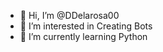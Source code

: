 - 👋 Hi, I’m @DDelarosa00
- 👀 I’m interested in Creating Bots
- 🌱 I’m currently learning Python

<!---
DDelarosa00/DDelarosa00 is a ✨ special ✨ repository because its `README.md` (this file) appears on your GitHub profile.
You can click the Preview link to take a look at your changes.
--->
